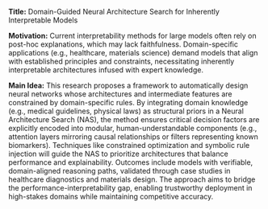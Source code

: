 **Title:** Domain-Guided Neural Architecture Search for Inherently Interpretable Models  

**Motivation:** Current interpretability methods for large models often rely on post-hoc explanations, which may lack faithfulness. Domain-specific applications (e.g., healthcare, materials science) demand models that align with established principles and constraints, necessitating inherently interpretable architectures infused with expert knowledge.  

**Main Idea:** This research proposes a framework to automatically design neural networks whose architectures and intermediate features are constrained by domain-specific rules. By integrating domain knowledge (e.g., medical guidelines, physical laws) as structural priors in a Neural Architecture Search (NAS), the method ensures critical decision factors are explicitly encoded into modular, human-understandable components (e.g., attention layers mirroring causal relationships or filters representing known biomarkers). Techniques like constrained optimization and symbolic rule injection will guide the NAS to prioritize architectures that balance performance and explainability. Outcomes include models with verifiable, domain-aligned reasoning paths, validated through case studies in healthcare diagnostics and materials design. The approach aims to bridge the performance-interpretability gap, enabling trustworthy deployment in high-stakes domains while maintaining competitive accuracy.